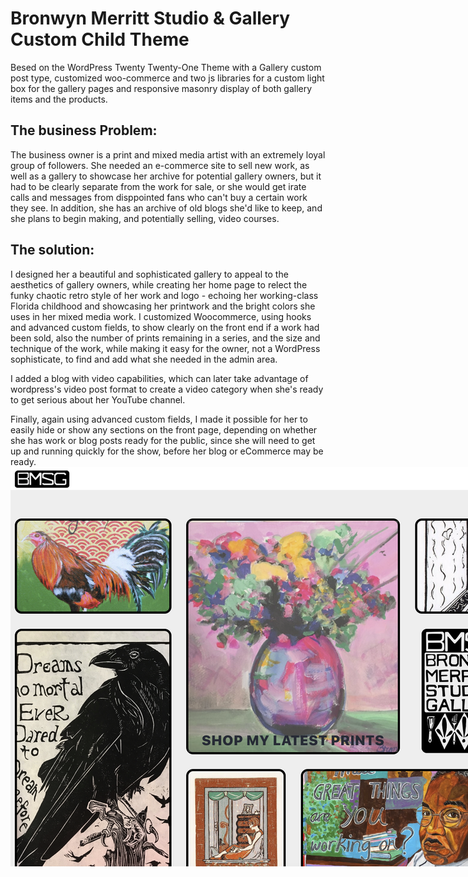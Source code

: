 # Bronwyn Merritt Studio & Gallery Custom Child Theme

Besed on the WordPress Twenty Twenty-One Theme with a Gallery custom post type, customized woo-commerce and two js libraries for a custom light box for the gallery pages and responsive masonry display of both gallery items and the products.

## The business Problem:
The business owner is a print and mixed media artist with an extremely loyal group of followers. She needed an e-commerce site to sell new work, as well as a gallery to showcase her archive for potential gallery owners, but it had to be clearly separate from the work for sale, or she would get irate calls and messages from disppointed fans who can't buy a certain work they see. In addition, she has an archive of old blogs she'd like to keep, and she plans to begin making, and potentially selling, video courses.

## The solution:
I designed her a beautiful and sophisticated gallery to appeal to the aesthetics of gallery owners, while creating her home page to relect the funky chaotic retro style of her work and logo - echoing her working-class Florida childhood and showcasing her printwork and the bright colors she uses in her mixed media work.
I customized Woocommerce, using hooks and advanced custom fields, to show clearly on the front end if a work had been sold, also the number of prints remaining in a series, and the size and technique of the work, while making it easy for the owner, not a WordPress sophisticate, to find and add what she needed in the admin area.

I added a blog with video capabilities, which can later take advantage of wordpress's video post format to create a video category when she's ready to get serious about her YouTube channel.

Finally, again using advanced custom fields, I made it possible for her to easily hide or show any sections on the front page, depending on whether she has work or blog posts ready for the public, since she will need to get up and running quickly for the show, before her blog or eCommerce may be ready.
<img
  src="/FP-screenshot-test-site.png"
  alt="screenshot of Merrit Studios Staging Site top hero section"
  title=""
  style="display: inline-block; margin: 0 auto; max-width: 60vh;">


